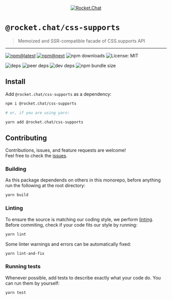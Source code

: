 <!--header-->

<p align="center">
  <a href="https://rocket.chat" title="Rocket.Chat">
    <img src="https://github.com/RocketChat/Rocket.Chat.Artwork/raw/master/Logos/2020/png/logo-horizontal-red.png" alt="Rocket.Chat" />
  </a>
</p>

# `@rocket.chat/css-supports`

> Memoized and SSR-compatible facade of CSS.supports API

---

[![npm@latest](https://img.shields.io/npm/v/@rocket.chat/css-supports/latest?style=flat-square)](https://www.npmjs.com/package/@rocket.chat/icons/v/latest) [![npm@next](https://img.shields.io/npm/v/@rocket.chat/css-supports/next?style=flat-square)](https://www.npmjs.com/package/@rocket.chat/icons/v/next) ![npm downloads](https://img.shields.io/npm/dw/@rocket.chat/css-supports?style=flat-square) ![License: MIT](https://img.shields.io/npm/l/@rocket.chat/css-supports?style=flat-square)

![deps](https://img.shields.io/david/RocketChat/fuselage?path=packages%2Fcss-supports&style=flat-square) ![peer deps](https://img.shields.io/david/peer/RocketChat/fuselage?path=packages%2Fcss-supports&style=flat-square) ![dev deps](https://img.shields.io/david/dev/RocketChat/fuselage?path=packages%2Fcss-supports&style=flat-square) ![npm bundle size](https://img.shields.io/bundlephobia/min/@rocket.chat/css-supports?style=flat-square)

<!--/header-->

## Install

<!--install-->

Add `@rocket.chat/css-supports` as a dependency:

```sh
npm i @rocket.chat/css-supports

# or, if you are using yarn:

yarn add @rocket.chat/css-supports
```

<!--/install-->

## Contributing

<!--contributing(msg)-->

Contributions, issues, and feature requests are welcome!<br />
Feel free to check the [issues](https://github.com/RocketChat/fuselage/issues).

<!--/contributing(msg)-->

### Building

As this package dependends on others in this monorepo, before anything run the following at the root directory:

<!--yarn(build)-->

```sh
yarn build
```

<!--/yarn(build)-->

### Linting

To ensure the source is matching our coding style, we perform [linting](<https://en.wikipedia.org/wiki/Lint_(software)>).
Before commiting, check if your code fits our style by running:

<!--yarn(lint)-->

```sh
yarn lint
```

<!--/yarn(lint)-->

Some linter warnings and errors can be automatically fixed:

<!--yarn(lint-and-fix)-->

```sh
yarn lint-and-fix
```

<!--/yarn(lint-and-fix)-->

### Running tests

Whenever possible, add tests to describe exactly what your code do. You can run them by yourself:

<!--yarn(test)-->

```sh
yarn test
```

<!--/yarn(test)-->
